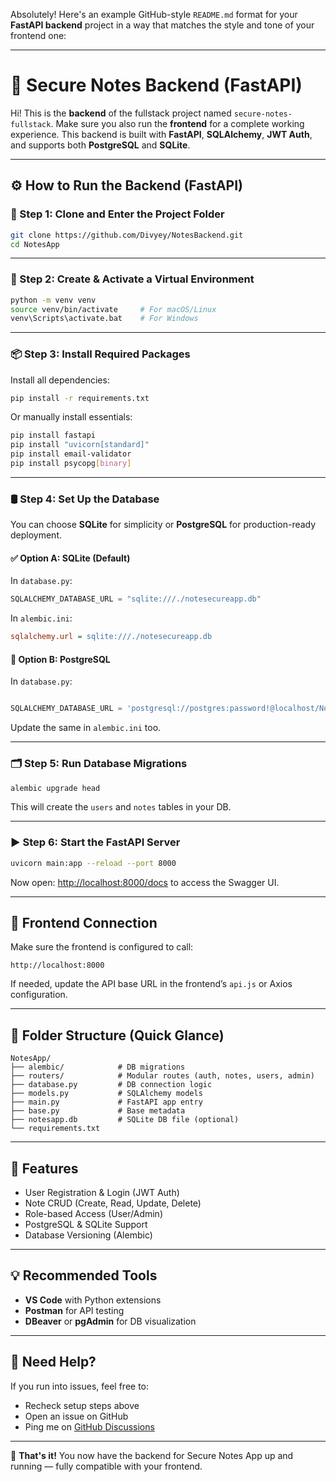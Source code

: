 Absolutely! Here's an example GitHub-style `README.md` format for your **FastAPI backend** project in a way that matches the style and tone of your frontend one:

---

# 🔐 Secure Notes Backend (FastAPI)

Hi! This is the **backend** of the fullstack project named `secure-notes-fullstack`. Make sure you also run the **frontend** for a complete working experience. This backend is built with **FastAPI**, **SQLAlchemy**, **JWT Auth**, and supports both **PostgreSQL** and **SQLite**.

---

## ⚙️ How to Run the Backend (FastAPI)

### 📁 Step 1: Clone and Enter the Project Folder

```bash
git clone https://github.com/Divyey/NotesBackend.git
cd NotesApp
```

---

### 🐍 Step 2: Create & Activate a Virtual Environment

```bash
python -m venv venv
source venv/bin/activate     # For macOS/Linux
venv\Scripts\activate.bat    # For Windows
```

---

### 📦 Step 3: Install Required Packages

Install all dependencies:

```bash
pip install -r requirements.txt
```

Or manually install essentials:

```bash
pip install fastapi
pip install "uvicorn[standard]"
pip install email-validator
pip install psycopg[binary]
```

---

### 🛢️ Step 4: Set Up the Database

You can choose **SQLite** for simplicity or **PostgreSQL** for production-ready deployment.

#### ✅ Option A: SQLite (Default)

In `database.py`:

```python
SQLALCHEMY_DATABASE_URL = "sqlite:///./notesecureapp.db"
```

In `alembic.ini`:

```ini
sqlalchemy.url = sqlite:///./notesecureapp.db
```

#### 🐘 Option B: PostgreSQL

In `database.py`:

```python

SQLALCHEMY_DATABASE_URL = 'postgresql://postgres:password!@localhost/NotesApplicationDatabase' 

```

Update the same in `alembic.ini` too.

---

### 🗂️ Step 5: Run Database Migrations

```bash
alembic upgrade head
```

This will create the `users` and `notes` tables in your DB.

---

### ▶️ Step 6: Start the FastAPI Server

```bash
uvicorn main:app --reload --port 8000
```

Now open: [http://localhost:8000/docs](http://localhost:8000/docs) to access the Swagger UI.

---

## 🔌 Frontend Connection

Make sure the frontend is configured to call:

```http
http://localhost:8000
```

If needed, update the API base URL in the frontend’s `api.js` or Axios configuration.

---

## 🧭 Folder Structure (Quick Glance)

```
NotesApp/
├── alembic/            # DB migrations
├── routers/            # Modular routes (auth, notes, users, admin)
├── database.py         # DB connection logic
├── models.py           # SQLAlchemy models
├── main.py             # FastAPI app entry
├── base.py             # Base metadata
├── notesapp.db         # SQLite DB file (optional)
└── requirements.txt
```

---

## 🔐 Features

- User Registration & Login (JWT Auth)
- Note CRUD (Create, Read, Update, Delete)
- Role-based Access (User/Admin)
- PostgreSQL & SQLite Support
- Database Versioning (Alembic)

---

## 💡 Recommended Tools

- **VS Code** with Python extensions
- **Postman** for API testing
- **DBeaver** or **pgAdmin** for DB visualization

---

## 💬 Need Help?

If you run into issues, feel free to:
- Recheck setup steps above
- Open an issue on GitHub
- Ping me on [GitHub Discussions](https://github.com/Divyey)

---

🎉 **That's it!** You now have the backend for Secure Notes App up and running — fully compatible with your frontend.
